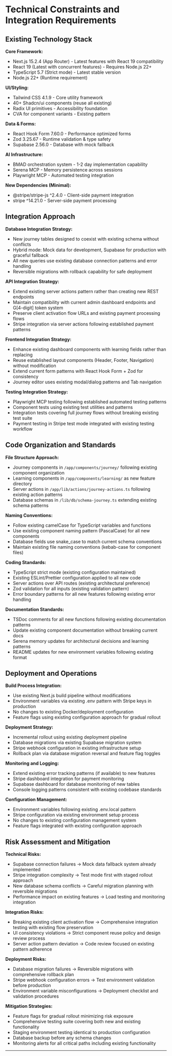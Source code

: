 # Technical Constraints and Integration Requirements

## Existing Technology Stack

**Core Framework:**
- Next.js 15.2.4 (App Router) - Latest features with React 19 compatibility
- React 19 (Latest with concurrent features) - Requires Node.js 22+
- TypeScript 5.7 (Strict mode) - Latest stable version
- Node.js 22+ (Runtime requirement)

**UI/Styling:**
- Tailwind CSS 4.1.9 - Core utility framework
- 40+ Shadcn/ui components (reuse all existing)
- Radix UI primitives - Accessibility foundation
- CVA for component variants - Existing pattern

**Data & Forms:**
- React Hook Form 7.60.0 - Performance optimized forms
- Zod 3.25.67 - Runtime validation & type safety
- Supabase 2.56.0 - Database with mock fallback

**AI Infrastructure:**
- BMAD orchestration system - 1-2 day implementation capability
- Serena MCP - Memory persistence across sessions
- Playwright MCP - Automated testing integration

**New Dependencies (Minimal):**
- @stripe/stripe-js ^2.4.0 - Client-side payment integration
- stripe ^14.21.0 - Server-side payment processing

## Integration Approach

**Database Integration Strategy:**
- New journey tables designed to coexist with existing schema without conflicts
- Hybrid mode: Mock data for development, Supabase for production with graceful fallback
- All new queries use existing database connection patterns and error handling
- Reversible migrations with rollback capability for safe deployment

**API Integration Strategy:**
- Extend existing server actions pattern rather than creating new REST endpoints
- Maintain compatibility with current admin dashboard endpoints and G[4-digit] token system
- Preserve client activation flow URLs and existing payment processing flows
- Stripe integration via server actions following established payment patterns

**Frontend Integration Strategy:**
- Enhance existing dashboard components with learning fields rather than replacing
- Reuse established layout components (Header, Footer, Navigation) without modification
- Extend current form patterns with React Hook Form + Zod for consistency
- Journey editor uses existing modal/dialog patterns and Tab navigation

**Testing Integration Strategy:**
- Playwright MCP testing following established automated testing patterns
- Component tests using existing test utilities and patterns
- Integration tests covering full journey flows without breaking existing test suite
- Payment testing in Stripe test mode integrated with existing testing workflow

## Code Organization and Standards

**File Structure Approach:**
- Journey components in `/app/components/journey/` following existing component organization
- Learning components in `/app/components/learning/` as new feature directory
- Server actions in `/app/lib/actions/journey-actions.ts` following existing action patterns
- Database schemas in `/lib/db/schema-journey.ts` extending existing schema patterns

**Naming Conventions:**
- Follow existing camelCase for TypeScript variables and functions
- Use existing component naming pattern (PascalCase) for all new components
- Database fields use snake_case to match current schema conventions
- Maintain existing file naming conventions (kebab-case for component files)

**Coding Standards:**
- TypeScript strict mode (existing configuration maintained)
- Existing ESLint/Prettier configuration applied to all new code
- Server actions over API routes (existing architectural preference)
- Zod validation for all inputs (existing validation pattern)
- Error boundary patterns for all new features following existing error handling

**Documentation Standards:**
- TSDoc comments for all new functions following existing documentation patterns
- Update existing component documentation without breaking current docs
- Serena memory updates for architectural decisions and learning patterns
- README updates for new environment variables following existing format

## Deployment and Operations

**Build Process Integration:**
- Use existing Next.js build pipeline without modifications
- Environment variables via existing .env pattern with Stripe keys in production
- No changes to existing Docker/deployment configuration
- Feature flags using existing configuration approach for gradual rollout

**Deployment Strategy:**
- Incremental rollout using existing deployment pipeline
- Database migrations via existing Supabase migration system
- Stripe webhook configuration in existing infrastructure setup
- Rollback plan via database migration reversal and feature flag toggles

**Monitoring and Logging:**
- Extend existing error tracking patterns (if available) to new features
- Stripe dashboard integration for payment monitoring
- Supabase dashboard for database monitoring of new tables
- Console logging patterns consistent with existing codebase standards

**Configuration Management:**
- Environment variables following existing .env.local pattern
- Stripe configuration via existing environment setup process
- No changes to existing configuration management system
- Feature flags integrated with existing configuration approach

## Risk Assessment and Mitigation

**Technical Risks:**
- Supabase connection failures → Mock data fallback system already implemented
- Stripe integration complexity → Test mode first with staged rollout approach
- New database schema conflicts → Careful migration planning with reversible migrations
- Performance impact on existing features → Load testing and monitoring integration

**Integration Risks:**
- Breaking existing client activation flow → Comprehensive integration testing with existing flow preservation
- UI consistency violations → Strict component reuse policy and design review process
- Server action pattern deviation → Code review focused on existing pattern adherence

**Deployment Risks:**
- Database migration failures → Reversible migrations with comprehensive rollback plan
- Stripe webhook configuration errors → Test environment validation before production
- Environment variable misconfigurations → Deployment checklist and validation procedures

**Mitigation Strategies:**
- Feature flags for gradual rollout minimizing risk exposure
- Comprehensive testing suite covering both new and existing functionality
- Staging environment testing identical to production configuration
- Database backup before any schema changes
- Monitoring alerts for all critical paths including existing functionality

---
